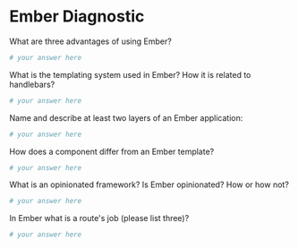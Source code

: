 # Ember Diagnostic

What are three advantages of using Ember?

```sh
# your answer here
```

What is the templating system used in Ember? How it is related to
handlebars?

```sh
# your answer here
```

Name and describe at least two layers of an Ember application:

```sh
# your answer here
```

How does a component differ from an Ember template?

```sh
# your answer here
```

What is an opinionated framework? Is Ember opinionated? How or how not?

```sh
# your answer here
```

In Ember what is a route's job (please list three)?

```sh
# your answer here
```
